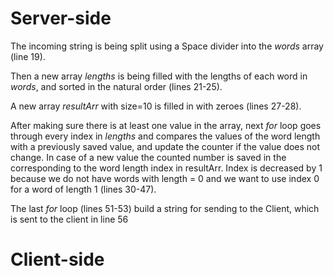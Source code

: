 # Server-side

The incoming string is being split using a Space divider into the *words* array (line 19).  

Then a new array *lengths* is being filled with the lengths of each word in *words*, and sorted in the natural order (lines 21-25).  

A new array *resultArr* with size=10 is filled in with zeroes (lines 27-28).  

After making sure there is at least one value in the array, next *for* loop goes through every index in *lengths* and compares the values of the word length with a previously saved value, and update the counter if the value does not change. In case of a new value the counted number is saved in the corresponding to the word length index in resultArr. Index is decreased by 1 because we do not have words with length = 0 and we want to use index 0 for a word of length 1 (lines 30-47).  

The last *for* loop (lines 51-53) build a string for sending to the Client, which is sent to the client in line 56   

# Client-side
